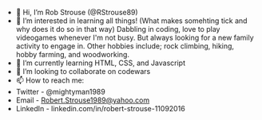 - 👋 Hi, I’m Rob Strouse (@RStrouse89)
- 👀 I’m interested in learning all things! (What makes somehting tick and why does it do so in that way) Dabbling in coding, love to play videogames whenever I'm not busy. But always looking for a new family activity to engage in. Other hobbies include; rock climbing, hiking, hobby farming, and woodworking.
- 🌱 I’m currently learning HTML, CSS, and Javascript
- 💞️ I’m looking to collaborate on codewars
- 📫 How to reach me:
- Twitter - @mightyman1989
- Email - Robert.Strouse1989@yahoo.com
- LinkedIn - linkedin.com/in/robert-strouse-11092016

<!---
RStrouse89/RStrouse89 is a ✨ special ✨ repository because its `README.md` (this file) appears on your GitHub profile.
You can click the Preview link to take a look at your changes.
--->
